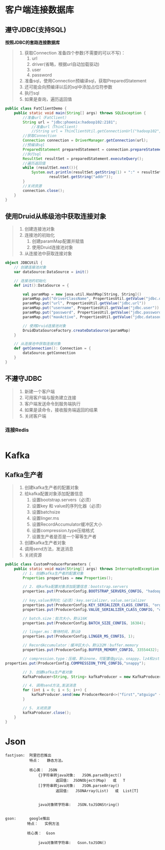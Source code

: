 # 客户端连接数据库

## 遵守JDBC(支持SQL)

**按照JDBC的套路连接数据库**

> 1. 获取Connection
>    准备四个参数(不需要的可以不写)：
>    1. url
>    2. driver(省略，根据url自动加载驱动)
>    3. user
>    4. password
> 2. 准备sql，使用Connection预编译sql，获取PreparedStatement
> 3. 还可能会向预编译以后的sql中添加占位符参数
> 4. 执行sql
> 5. 如果是查询，遍历返回值

```java
public class FatClientDemo {
    public static void main(String[] args) throws SQLException {
        //准备url（FatClient）
        String url = "jdbc:phoenix:hadoop102:2181";
            //准备url（ThinClient）
            //String url = ThinClientUtil.getConnectionUrl("hadoop102", 8765);
        //获取Connection
        Connection connection = DriverManager.getConnection(url);
        //预编译sql
        PreparedStatement preparedStatement = connection.prepareStatement("select * from student1");
        //执行sql
        ResultSet resultSet = preparedStatement.executeQuery();
        //遍历返回值
        while (resultSet.next()){
            System.out.println(resultSet.getString(1) + ":" + resultSet.getString(2) + ":" +
                    resultSet.getString("addr"));
        }
        //关闭资源
        connection.close();
    }
}
```

## 使用Druid从练级池中获取连接对象

> 1. 创建连接池对象
> 2. 连接池的初始化
>    1. 创建paramMap配置并赋值
>    2. 使用Druid连接池对象
> 3. 从连接池中获取连接对象

```scala
object JDBCUtil {
    // 创建连接池对象
    var dataSource:DataSource = init()

    // 连接池的初始化
    def init():DataSource = {

        val paramMap = new java.util.HashMap[String, String]()
        paramMap.put("driverClassName", PropertiesUtil.getValue("jdbc.driver.name"))
        paramMap.put("url", PropertiesUtil.getValue("jdbc.url"))
        paramMap.put("username", PropertiesUtil.getValue("jdbc.user"))
        paramMap.put("password", PropertiesUtil.getValue("jdbc.password"))
        paramMap.put("maxActive", PropertiesUtil.getValue("jdbc.datasource.size"))

        // 使用Druid连接池对象
        DruidDataSourceFactory.createDataSource(paramMap)
    }

    // 从连接池中获取连接对象
    def getConnection(): Connection = {
        dataSource.getConnection
    }
}
```







## 不遵守JDBC

> 1. 新建一个客户端
> 2. 可用客户端与服务建立连接
> 3. 客户端发送命令到服务端执行
> 4. 如果是读命令，接收服务端返回的结果
> 5. 关闭客户端

### 连接Redis

```scala
```





# Kafka

## Kafka生产者

> 1. 创建kafka生产者的配置对象
> 2. 给kafka配置对象添加配置信息
>    1. 设置bootstrap.servers（必须）
>    2. 设置key 和 value的序列化器（必须）
>    3. 设置batchsize
>    4. 设置linger.ms
>    5. 设置RecordAccumulator缓冲区大小
>    6. 设置compression.type压缩格式
>    7. 设置生产者是否是一个幂等生产者
> 3. 创建kafka生产者对象
> 4. 调用send方法，发送消息
> 5. 关闭资源

```java
public class CustomProducerParameters {
    public static void main(String[] args) throws InterruptedException {
        // 1. 创建kafka生产者的配置对象
        Properties properties = new Properties();

        // 2. 给kafka配置对象添加配置信息：bootstrap.servers
        properties.put(ProducerConfig.BOOTSTRAP_SERVERS_CONFIG, "hadoop102:9092");
        
        // key,value序列化（必须）：key.serializer，value.serializer
        properties.put(ProducerConfig.KEY_SERIALIZER_CLASS_CONFIG, "org.apache.kafka.common.serialization.StringSerializer");
        properties.put(ProducerConfig.VALUE_SERIALIZER_CLASS_CONFIG, "org.apache.kafka.common.serialization.StringSerializer");

        // batch.size：批次大小，默认16K
        properties.put(ProducerConfig.BATCH_SIZE_CONFIG, 16384);

        // linger.ms：等待时间，默认0
        properties.put(ProducerConfig.LINGER_MS_CONFIG, 1);

        // RecordAccumulator：缓冲区大小，默认32M：buffer.memory
        properties.put(ProducerConfig.BUFFER_MEMORY_CONFIG, 33554432);

        // compression.type：压缩，默认none，可配置值gzip、snappy、lz4和zstd
properties.put(ProducerConfig.COMPRESSION_TYPE_CONFIG,"snappy");

        // 3. 创建kafka生产者对象
        KafkaProducer<String, String> kafkaProducer = new KafkaProducer<String, String>(properties);

        // 4. 调用send方法,发送消息
        for (int i = 0; i < 5; i++) {
            kafkaProducer.send(new ProducerRecord<>("first","atguigu" + i));
        }

        // 5. 关闭资源
        kafkaProducer.close();
    }
}
```



# Json

```
fastjson:  阿里巴巴推出
           特点：   静态方法。

           核心类：  JSON
               {}字符串转java对象:   JSON.parseObject()
                       返回值:  JSONObject(Map)   或   T
               []字符串转java对象:   JSON.parseArray()
                       返回值:   JSONArray(List)   或  List[T]


               java对象转字符串:   JSON.toJSONString()


gson:      google推出
          特点：   实例方法

          核心类：  Gson

               java对象转字符串:   Gson.toJSON()
```






